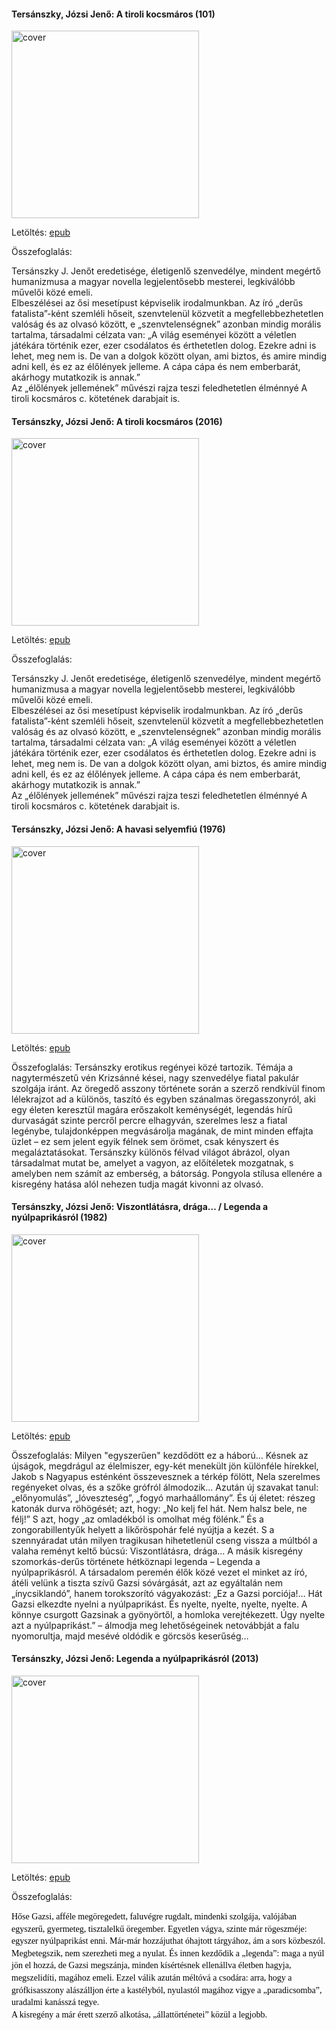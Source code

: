 #### <a name="id_1017">Tersánszky, Józsi Jenő: A tiroli kocsmáros (101)</a>
<img src="https://github.com/BercziSandor/calibre_lib/raw/main/Tersanszky%2C%20Jozsi%20Jeno/A%20tiroli%20kocsmaros%20%281017%29/cover.jpg" alt="cover" width="300"/>

Letöltés: [epub](https://github.com/BercziSandor/calibre_lib/raw/main/Tersanszky%2C%20Jozsi%20Jeno/A%20tiroli%20kocsmaros%20%281017%29/A%20tiroli%20kocsmaros%20-%20Tersanszky%2C%20Jozsi%20Jeno.epub)

Összefoglalás:
<div> <p style="margin-bottom: 0in">Tersánszky J. Jenőt eredetisége, életigenlő szenvedélye, mindent megértő humanizmusa a magyar novella legjelentősebb mesterei, legkiválóbb művelői közé emeli. <br>Elbeszélései az ősi mesetípust képviselik irodalmunkban. Az író „derűs fatalista”-ként szemléli hőseit, szenvtelenül közvetít a megfellebbezhetetlen valóság és az olvasó között, e „szenvtelenségnek” azonban mindig morális tartalma, társadalmi célzata van: „A világ eseményei között a véletlen játékára történik ezer, ezer csodálatos és érthetetlen dolog. Ezekre adni is lehet, meg nem is. De van a dolgok között olyan, ami biztos, és amire mindig adni kell, és ez az élőlények jelleme. A cápa cápa és nem emberbarát, akárhogy mutatkozik is annak.” <br>Az „élőlények jellemének” művészi rajza teszi feledhetetlen élménnyé A tiroli kocsmáros c. kötetének darabjait is.</p><p style="margin-bottom: 0in"> </p></div>

#### <a name="id_1012">Tersánszky, Józsi Jenő: A tiroli kocsmáros (2016)</a>
<img src="https://github.com/BercziSandor/calibre_lib/raw/main/Tersanszky%2C%20Jozsi%20Jeno/A%20tiroli%20kocsmaros%20%281012%29/cover.jpg" alt="cover" width="300"/>

Letöltés: [epub](https://github.com/BercziSandor/calibre_lib/raw/main/Tersanszky%2C%20Jozsi%20Jeno/A%20tiroli%20kocsmaros%20%281012%29/A%20tiroli%20kocsmaros%20-%20Tersanszky%2C%20Jozsi%20Jeno.epub)

Összefoglalás:
<div> <p style="margin-bottom: 0in">Tersánszky J. Jenőt eredetisége, életigenlő szenvedélye, mindent megértő humanizmusa a magyar novella legjelentősebb mesterei, legkiválóbb művelői közé emeli. <br>Elbeszélései az ősi mesetípust képviselik irodalmunkban. Az író „derűs fatalista”-ként szemléli hőseit, szenvtelenül közvetít a megfellebbezhetetlen valóság és az olvasó között, e „szenvtelenségnek” azonban mindig morális tartalma, társadalmi célzata van: „A világ eseményei között a véletlen játékára történik ezer, ezer csodálatos és érthetetlen dolog. Ezekre adni is lehet, meg nem is. De van a dolgok között olyan, ami biztos, és amire mindig adni kell, és ez az élőlények jelleme. A cápa cápa és nem emberbarát, akárhogy mutatkozik is annak.” <br>Az „élőlények jellemének” művészi rajza teszi feledhetetlen élménnyé A tiroli kocsmáros c. kötetének darabjait is.</p><p style="margin-bottom: 0in"> </p></div>

#### <a name="id_611">Tersánszky, Józsi Jenő: A havasi selyemfiú (1976)</a>
<img src="https://github.com/BercziSandor/calibre_lib/raw/main/Tersanszky%2C%20Jozsi%20Jeno/A%20havasi%20selyemfiu%20%28611%29/cover.jpg" alt="cover" width="300"/>

Letöltés: [epub](https://github.com/BercziSandor/calibre_lib/raw/main/Tersanszky%2C%20Jozsi%20Jeno/A%20havasi%20selyemfiu%20%28611%29/A%20havasi%20selyemfiu%20-%20Tersanszky%2C%20Jozsi%20Jeno.epub)

Összefoglalás:
Tersánszky erotikus regényei közé tartozik. Témája a nagytermészetű vén Krizsánné kései, nagy szenvedélye fiatal pakulár szolgája iránt. Az öregedő asszony története során a szerző rendkívül finom lélekrajzot ad a különös, taszító és egyben szánalmas öregasszonyról, aki egy életen keresztül magára erőszakolt keménységét, legendás hírű durvaságát szinte percről percre elhagyván, szerelmes lesz a fiatal legénybe, tulajdonképpen megvásárolja magának, de mint minden effajta üzlet – ez sem jelent egyik félnek sem örömet, csak kényszert és megaláztatásokat.
Tersánszky különös félvad világot ábrázol, olyan társadalmat mutat be, amelyet a vagyon, az előítéletek mozgatnak, s amelyben nem számít az emberség, a bátorság. Pongyola stílusa ellenére a kisregény hatása alól nehezen tudja magát kivonni az olvasó.

#### <a name="id_613">Tersánszky, Józsi Jenő: Viszontlátásra, drága… / Legenda a nyúlpaprikásról (1982)</a>
<img src="https://github.com/BercziSandor/calibre_lib/raw/main/Tersanszky%2C%20Jozsi%20Jeno/Viszontlatasra%2C%20draga_.%20_%20Legenda%20a%20%28613%29/cover.jpg" alt="cover" width="300"/>

Letöltés: [epub](https://github.com/BercziSandor/calibre_lib/raw/main/Tersanszky%2C%20Jozsi%20Jeno/Viszontlatasra%2C%20draga_.%20_%20Legenda%20a%20%28613%29/Viszontlatasra%2C%20draga_.%20_%20Legen%20-%20Tersanszky%2C%20Jozsi%20Jeno.epub)

Összefoglalás:
Milyen ​"egyszerűen" kezdődött ez a háború… Késnek az újságok, megdrágul az élelmiszer, egy-két menekült jön különféle hírekkel, Jakob s Nagyapus esténként összevesznek a térkép fölött, Nela szerelmes regényeket olvas, és a szőke grófról álmodozik…
Azután új szavakat tanul: „előnyomulás”, „lóveszteség”, „fogyó marhaállomány”. És új életet: részeg katonák durva röhögését; azt, hogy: „No kelj fel hát. Nem halsz bele, ne félj!” S azt, hogy „az omladékból is omolhat még fölénk.”
És a zongorabillentyűk helyett a likőröspohár felé nyújtja a kezét. S a szennyáradat után milyen tragikusan hihetetlenül cseng vissza a múltból a valaha reményt keltő búcsú: Viszontlátásra, drága…
A másik kisregény szomorkás-derűs története hétköznapi legenda – Legenda a nyúlpaprikásról. A társadalom peremén élők közé vezet el minket az író, átéli velünk a tiszta szívű Gazsi sóvárgását, azt az egyáltalán nem „ínycsiklandó”, hanem torokszorító vágyakozást: „Ez a Gazsi porciója!… Hát Gazsi elkezdte nyelni a nyúlpaprikást. És nyelte, nyelte, nyelte, nyelte. A könnye csurgott Gazsinak a gyönyörtől, a homloka verejtékezett. Úgy nyelte azt a nyúlpaprikást.” – álmodja meg lehetőségeinek netovábbját a falu nyomorultja, majd mesévé oldódik e görcsös keserűség…

#### <a name="id_612">Tersánszky, Józsi Jenő: Legenda a nyúlpaprikásról (2013)</a>
<img src="https://github.com/BercziSandor/calibre_lib/raw/main/Tersanszky%2C%20Jozsi%20Jeno/Legenda%20a%20nyulpaprikasrol%20%28612%29/cover.jpg" alt="cover" width="300"/>

Letöltés: [epub](https://github.com/BercziSandor/calibre_lib/raw/main/Tersanszky%2C%20Jozsi%20Jeno/Legenda%20a%20nyulpaprikasrol%20%28612%29/Legenda%20a%20nyulpaprikasrol%20-%20Tersanszky%2C%20Jozsi%20Jeno.epub)

Összefoglalás:
<div><span style="color: rgb(0, 0, 0); font-family: Georgia, serif; font-size: 14px; font-style: normal; font-variant: normal; font-weight: normal; letter-spacing: normal; line-height: 19.59375px; orphans: auto; text-align: start; text-indent: 0px; text-transform: none; white-space: normal; widows: auto; word-spacing: 0px; -webkit-text-stroke-width: 0px; background-color: rgb(255, 255, 255); display: inline !important; float: none;">Hőse Gazsi, afféle megöregedett, faluvégre rugdalt, mindenki szolgája, valójában egyszerű, gyermeteg, tisztalelkű öregember. Egyetlen vágya, szinte már rögeszméje: egyszer nyúlpaprikást enni. Már-már hozzájuthat óhajtott tárgyához, ám a sors közbeszól. Megbetegszik, nem szerezheti meg a nyulat. És innen kezdődik a „legenda”: maga a nyúl jön el hozzá, de Gazsi megszánja, minden kísértésnek ellenállva életben hagyja, megszelidíti, magához emeli. Ezzel válik azután méltóvá a csodára: arra, hogy a grófkisasszony alászálljon érte a kastélyból, nyulastól magához vigye a „paradicsomba”, uradalmi kanásszá tegye. </span><br style="color: rgb(0, 0, 0); font-family: Georgia, serif; font-size: 14px; font-style: normal; font-variant: normal; font-weight: normal; letter-spacing: normal; line-height: 19.59375px; orphans: auto; text-align: start; text-indent: 0px; text-transform: none; white-space: normal; widows: auto; word-spacing: 0px; -webkit-text-stroke-width: 0px; background-color: rgb(255, 255, 255);"><span style="color: rgb(0, 0, 0); font-family: Georgia, serif; font-size: 14px; font-style: normal; font-variant: normal; font-weight: normal; letter-spacing: normal; line-height: 19.59375px; orphans: auto; text-align: start; text-indent: 0px; text-transform: none; white-space: normal; widows: auto; word-spacing: 0px; -webkit-text-stroke-width: 0px; background-color: rgb(255, 255, 255); display: inline !important; float: none;">A kisregény a már érett szerző alkotása, „állattörténetei” közül a legjobb.</span></div>

